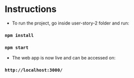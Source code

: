 # Instructions

- To run the project, go inside user-story-2 folder and run:

### `npm install`
### `npm start`

- The web app is now live and can be accessed on:

### `http://localhost:3000/`
